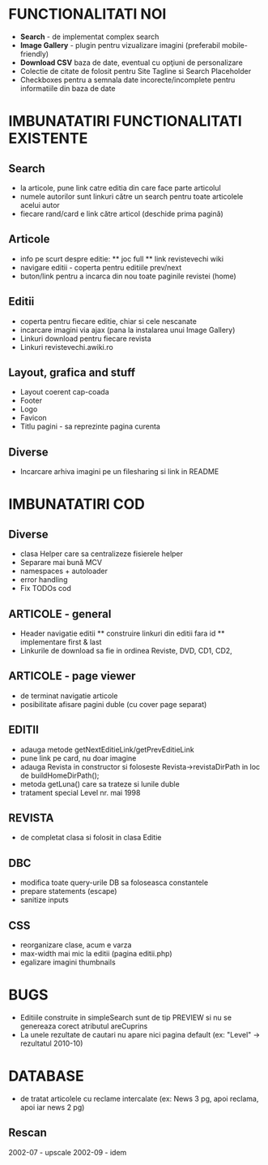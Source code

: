 
FUNCTIONALITATI NOI
======================================
* **Search** - de implementat complex search
* **Image Gallery** - plugin pentru vizualizare imagini (preferabil mobile-friendly)
* **Download CSV** baza de date, eventual cu opţiuni de personalizare
* Colectie de citate de folosit pentru Site Tagline si Search Placeholder
* Checkboxes pentru a semnala date incorecte/incomplete pentru informatiile din baza de date


IMBUNATATIRI FUNCTIONALITATI EXISTENTE
======================================

Search
------------------
* la articole, pune link catre editia din care face parte articolul
* numele autorilor sunt linkuri către un search pentru toate articolele acelui autor
* fiecare rand/card e link către articol (deschide prima pagină)

Articole
------------------
* info pe scurt despre editie:
  ** joc full
  ** link revistevechi wiki
* navigare editii - coperta pentru editiile prev/next
* buton/link pentru a incarca din nou toate paginile revistei (home)

Editii
------------------
* coperta pentru fiecare editie, chiar si cele nescanate
* incarcare imagini via ajax (pana la instalarea unui Image Gallery)
* Linkuri download pentru fiecare revista
* Linkuri revistevechi.awiki.ro

Layout, grafica and stuff
-------------------------
* Layout coerent cap-coada
* Footer
* Logo
* Favicon
* Titlu pagini - sa reprezinte pagina curenta

Diverse
------------------
* Incarcare arhiva imagini pe un filesharing si link in README


IMBUNATATIRI COD
================================================

Diverse
------------------
* clasa Helper care sa centralizeze fisierele helper
* Separare mai bună MCV
* namespaces + autoloader
* error handling
* Fix TODOs cod

ARTICOLE - general
------------------
* Header navigatie editii
  ** construire linkuri din editii fara id
  ** implementare first & last
* Linkurile de download sa fie in ordinea Reviste, DVD, CD1, CD2, 

ARTICOLE - page viewer
------------------
* de terminat navigatie articole
* posibilitate afisare pagini duble (cu cover page separat)

EDITII
------------------
* adauga metode getNextEditieLink/getPrevEditieLink
* pune link pe card, nu doar imagine
* adauga Revista in constructor si foloseste Revista->revistaDirPath
  in loc de buildHomeDirPath();
* metoda getLuna() care sa trateze si lunile duble
* tratament special Level nr. mai 1998

REVISTA
------------------
* de completat clasa si folosit in clasa Editie

DBC
------------------
* modifica toate query-urile DB sa foloseasca constantele
* prepare statements (escape)
* sanitize inputs

CSS
------------------
* reorganizare clase, acum e varza
* max-width mai mic la editii (pagina editii.php)
* egalizare imagini thumbnails


BUGS
======================================
* Editiile construite in simpleSearch sunt de tip PREVIEW si nu se genereaza corect atributul areCuprins
* La unele rezultate de cautari nu apare nici pagina default (ex: "Level" -> rezultatul 2010-10)


DATABASE
======================================
* de tratat articolele cu reclame intercalate (ex: News 3 pg, apoi reclama, apoi iar news 2 pg)

Rescan
------------------
2002-07 - upscale
2002-09 - idem